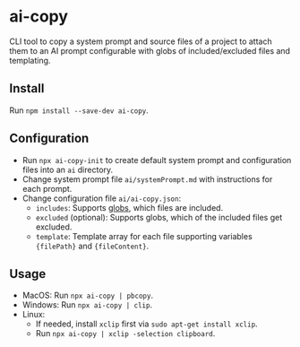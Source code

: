 # ai-copy

CLI tool to copy a system prompt and source files of a project to attach them to an AI prompt configurable with globs of included/excluded files and templating.

## Install

Run `npm install --save-dev ai-copy`.

## Configuration

* Run `npx ai-copy-init` to create default system prompt and configuration files into an `ai` directory.
* Change system prompt file `ai/systemPrompt.md` with instructions for each prompt.
* Change configuration file `ai/ai-copy.json`:
  * `includes`: Supports [globs](https://www.npmjs.com/package/glob), which files are included.
  * `excluded` (optional): Supports globs, which of the included files get excluded.
  * `template`: Template array for each file supporting variables `{filePath}` and `{fileContent}`.

## Usage

* MacOS: Run `npx ai-copy | pbcopy`.
* Windows: Run `npx ai-copy | clip`.
* Linux:
  * If needed, install `xclip` first via `sudo apt-get install xclip`.
  * Run `npx ai-copy | xclip -selection clipboard`.
